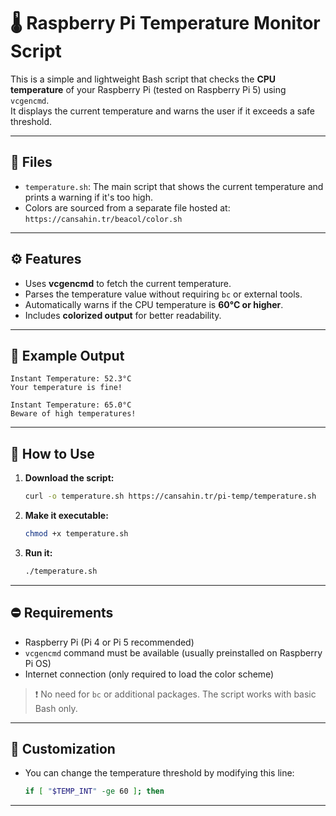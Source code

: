 
# 🌡️ Raspberry Pi Temperature Monitor Script

This is a simple and lightweight Bash script that checks the **CPU temperature** of your Raspberry Pi (tested on Raspberry Pi 5) using `vcgencmd`.  
It displays the current temperature and warns the user if it exceeds a safe threshold.

---

## 📁 Files

- `temperature.sh`: The main script that shows the current temperature and prints a warning if it's too high.
- Colors are sourced from a separate file hosted at: `https://cansahin.tr/beacol/color.sh`

---

## ⚙️ Features

- Uses **vcgencmd** to fetch the current temperature.
- Parses the temperature value without requiring `bc` or external tools.
- Automatically warns if the CPU temperature is **60°C or higher**.
- Includes **colorized output** for better readability.

---

## 🧪 Example Output

```
Instant Temperature: 52.3°C
Your temperature is fine!
```

```
Instant Temperature: 65.0°C
Beware of high temperatures!
```

---

## 🚀 How to Use

1. **Download the script:**
   ```bash
   curl -o temperature.sh https://cansahin.tr/pi-temp/temperature.sh
   ```

2. **Make it executable:**
   ```bash
   chmod +x temperature.sh
   ```

3. **Run it:**
   ```bash
   ./temperature.sh
   ```

---

## ⛔ Requirements

- Raspberry Pi (Pi 4 or Pi 5 recommended)
- `vcgencmd` command must be available (usually preinstalled on Raspberry Pi OS)
- Internet connection (only required to load the color scheme)

> ❗ No need for `bc` or additional packages. The script works with basic Bash only.

---

## 📝 Customization

- You can change the temperature threshold by modifying this line:
  ```bash
  if [ "$TEMP_INT" -ge 60 ]; then
  ```

---
